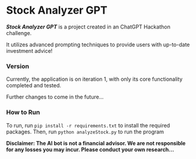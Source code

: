 # Stock Analyzer GPT

***Stock Analyzer GPT*** is a project created in an ChatGPT Hackathon challenge. 

It utilizes advanced prompting techniques to provide users with up-to-date investment advice!

### Version
Currently, the application is on iteration 1, with only its core functionality completed and tested. 

Further changes to come in the future...

### How to Run

To run, run `pip install -r requirements.txt` to install the required packages. Then, run `python analyzeStock.py` to run the program

**Disclaimer: The AI bot is not a financial advisor. We are not responsible for any losses you may incur. Please conduct your own research...**
